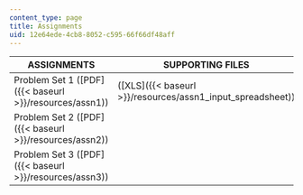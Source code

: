 ```yaml
---
content_type: page
title: Assignments
uid: 12e64ede-4cb8-8052-c595-66f66df48aff
---
```


| ASSIGNMENTS | SUPPORTING FILES |
| --- | --- |
| Problem Set 1 ([PDF]({{< baseurl >}}/resources/assn1)) | ([XLS]({{< baseurl >}}/resources/assn1_input_spreadsheet)) |
| Problem Set 2 ([PDF]({{< baseurl >}}/resources/assn2)) | &nbsp; |
| Problem Set 3 ([PDF]({{< baseurl >}}/resources/assn3)) |